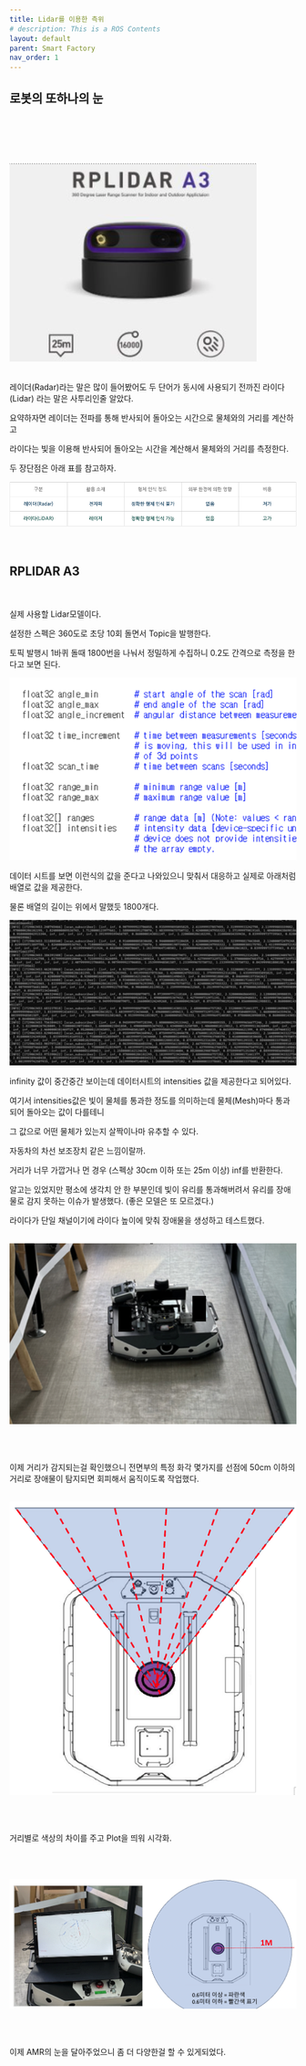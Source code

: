```yaml
---
title: Lidar를 이용한 측위
# description: This is a ROS Contents
layout: default
parent: Smart Factory
nav_order: 1
---
```


## 로봇의 또하나의 눈

<br/><br/><br/><br/>

![img](../assets/ros/ros3-1.png)

<br/>
레이더(Radar)라는 말은 많이 들어봤어도 두 단어가 동시에 사용되기 전까진 라이다(Lidar) 라는 말은 사투리인줄 알았다. 

요약하자면 레이더는 전파를 통해 반사되어 돌아오는 시간으로 물체와의 거리를 계산하고

라이다는 빛을 이용해 반사되어 돌아오는 시간을 계산해서 물체와의 거리를 측정한다.

두 장단점은 아래 표를 참고하자.

![img](../assets/ros/ros3-2.png)
<br/><br/><br/>

## RPLIDAR A3
<br/><br/>
실제 사용할 Lidar모델이다.

설정한 스펙은 360도로 초당 10회 돌면서 Topic을 발행한다.

토픽 발행시 1바퀴 돌때 1800번을 나눠서 정밀하게 수집하니 0.2도 간격으로 측정을 한다고 보면 된다.

![img](../assets/ros/ros3-3.png)

데이터 시트를 보면 이런식의 값을 준다고 나와있으니 맞춰서 대응하고 실제로 아래처럼 배열로 값을 제공한다. 

물론 배열의 길이는 위에서 말했듯 1800개다.

![img](../assets/ros/ros3-4.png)

infinity 값이 중간중간 보이는데 데이터시트의 intensities 값을 제공한다고 되어있다.

여기서 intensities값은 빛이 물체를 통과한 정도를 의미하는데 물체(Mesh)마다 통과되어 돌아오는 값이 다를테니

그 값으로 어떤 물체가 있는지 살짝이나마 유추할 수 있다.

자동차의 차선 보조장치 같은 느낌이랄까.

거리가 너무 가깝거나 먼 경우 (스펙상 30cm 이하 또는 25m 이상) inf를 반환한다.

알고는 있었지만 평소에 생각치 안 한 부분인데 빛이 유리를 통과해버려서 유리를 장애물로 감지 못하는 이슈가 발생했다. (좋은 모델은 또 모르겠다.)

라이다가 단일 채널이기에 라이다 높이에 맞춰 장애물을 생성하고 테스트했다.
<br/><br/>

![img](../assets/ros/ros3-5.png)

<br/><br/>

이제 거리가 감지되는걸 확인했으니 전면부의 특정 화각 몇가지를 선점에 50cm 이하의 거리로 장애물이 탐지되면 회피해서 움직이도록 작업했다.
<br/><br/>

![img](../assets/ros/ros3-6.png)

<br/><br/>

거리별로 색상의 차이를 주고 Plot을 띄워 시각화.

<br/><br/>

![img](../assets/ros/ros3-7.png)

<br/><br/>

이제 AMR의 눈을 달아주었으니 좀 더 다양한걸 할 수 있게되었다.